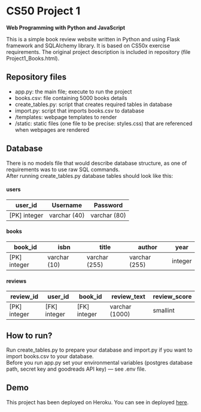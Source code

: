 # CS50 Project 1
**Web Programming with Python and JavaScript**

This is a simple book review website written in Python and using Flask framework and SQLAlchemy library.
It is based on CS50x exercise requirements. The original project description is included in repository (file Project1_Books.html).

## Repository files
- app.py: the main file; execute to run the project
- books.csv: file containing 5000 books details
- create_tables.py: script that creates required tables in database
- import.py: script that imports books.csv to database
- /templates: webpage templates to render
- /static: static files (one file to be precise: styles.css) that are referenced when webpages are rendered

## Database
There is no models file that would describe database structure, as one of requirements was to use raw SQL commands.\
After running create_tables.py database tables should look like this:
#### users
| user_id      | Username     | Password     |
| ------------ | ------------ | ------------ |
| [PK] integer | varchar (40) | varchar (80) |
#### books
| book_id      | isbn         | title         | author        | year    |
| ------------ | ------------ | ------------- | ------------- | ------- |
| [PK] integer | varchar (10) | varchar (255) | varchar (255) | integer |
#### reviews
| review_id    | user_id      | book_id      | review_text    | review_score |
| ------------ | ------------ | ------------ | -------------- | ------------ |
| [PK] integer | [FK] integer | [FK] integer | varchar (1000) | smallint     |

## How to run?
Run create_tables.py to prepare your database and import.py if you want to import books.csv to your database.\
Before you run app.py set your environmental variables (postgres database path, secret key and goodreads API key) — see .env file.

## Demo
This project has been deployed on Heroku. You can see in deployed [here](https://cs50-project1-raw-sql-lw.herokuapp.com/).